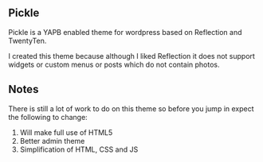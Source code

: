 ## Pickle

Pickle is a YAPB enabled theme for wordpress based on Reflection and TwentyTen.

I created this theme because although I liked Reflection it does not support widgets or custom menus or posts which do not contain photos.

## Notes

There is still a lot of work to do on this theme so before you jump in expect the following to change:

  1. Will make full use of HTML5
  2. Better admin theme
  3. Simplification of HTML, CSS and JS
